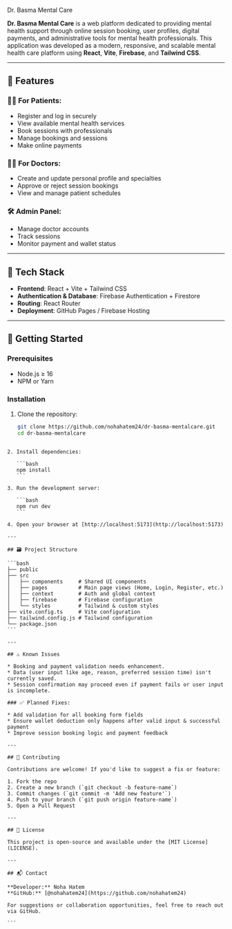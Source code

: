 Dr. Basma Mental Care

**Dr. Basma Mental Care** is a web platform dedicated to providing mental health support through online session booking, user profiles, digital payments, and administrative tools for mental health professionals. This application was developed as a modern, responsive, and scalable mental health care platform using **React**, **Vite**, **Firebase**, and **Tailwind CSS**.

---

## 🌟 Features

### 🧑‍⚕️ For Patients:
- Register and log in securely
- View available mental health services
- Book sessions with professionals
- Manage bookings and sessions
- Make online payments

### 👩‍⚕️ For Doctors:
- Create and update personal profile and specialties
- Approve or reject session bookings
- View and manage patient schedules

### 🛠️ Admin Panel:
- Manage doctor accounts
- Track sessions
- Monitor payment and wallet status

---

## 🧰 Tech Stack

- **Frontend**: React + Vite + Tailwind CSS
- **Authentication & Database**: Firebase Authentication + Firestore
- **Routing**: React Router
- **Deployment**: GitHub Pages / Firebase Hosting

---

## 🚀 Getting Started

### Prerequisites

- Node.js ≥ 16
- NPM or Yarn

### Installation

1. Clone the repository:

   ```bash
   git clone https://github.com/nohahatem24/dr-basma-mentalcare.git
   cd dr-basma-mentalcare
````

2. Install dependencies:

   ```bash
   npm install
   ```

3. Run the development server:

   ```bash
   npm run dev
   ```

4. Open your browser at [http://localhost:5173](http://localhost:5173)

---

## 🗃️ Project Structure

```bash
├── public
├── src
│   ├── components     # Shared UI components
│   ├── pages          # Main page views (Home, Login, Register, etc.)
│   ├── context        # Auth and global context
│   ├── firebase       # Firebase configuration
│   └── styles         # Tailwind & custom styles
├── vite.config.ts     # Vite configuration
├── tailwind.config.js # Tailwind configuration
└── package.json
```

---

## ⚠️ Known Issues

* Booking and payment validation needs enhancement.
* Data (user input like age, reason, preferred session time) isn't currently saved.
* Session confirmation may proceed even if payment fails or user input is incomplete.

### ✅ Planned Fixes:

* Add validation for all booking form fields
* Ensure wallet deduction only happens after valid input & successful payment
* Improve session booking logic and payment feedback

---

## 🤝 Contributing

Contributions are welcome! If you'd like to suggest a fix or feature:

1. Fork the repo
2. Create a new branch (`git checkout -b feature-name`)
3. Commit changes (`git commit -m 'Add new feature'`)
4. Push to your branch (`git push origin feature-name`)
5. Open a Pull Request

---

## 📄 License

This project is open-source and available under the [MIT License](LICENSE).

---

## 📬 Contact

**Developer:** Noha Hatem
**GitHub:** [@nohahatem24](https://github.com/nohahatem24)

For suggestions or collaboration opportunities, feel free to reach out via GitHub.

```

